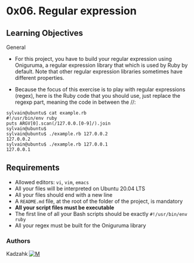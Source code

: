 # 0x06. Regular expression

## Learning Objectives

General

- For this project, you have to build your regular expression using Oniguruma, a regular expression library that which is used by Ruby by default. Note that other regular expression libraries sometimes have different properties.

- Because the focus of this exercise is to play with regular expressions (regex), here is the Ruby code that you should use, just replace the regexp part, meaning the code in between the //:

```
sylvain@ubuntu$ cat example.rb
#!/usr/bin/env ruby
puts ARGV[0].scan(/127.0.0.[0-9]/).join
sylvain@ubuntu$
sylvain@ubuntu$ ./example.rb 127.0.0.2
127.0.0.2
sylvain@ubuntu$ ./example.rb 127.0.0.1
127.0.0.1
```

## Requirements
<ul>
<li>Allowed editors: <code>vi</code>, <code>vim</code>, <code>emacs</code></li>
<li>All your files will be interpreted on Ubuntu 20.04 LTS</li>
<li>All your files should end with a new line</li>
<li>A <code>README.md</code> file, at the root of the folder of the project, is mandatory</li>
<li><strong>All your script files must be executable</strong></li>
<li>The first line of all your Bash scripts should be exactly <code>#!/usr/bin/env ruby</code></li>
<li>All your regex must be built for the Oniguruma library</li>
</ul>

### Authors
Kadzahk [![M](https://upload.wikimedia.org/wikipedia/fr/thumb/c/c8/Twitter_Bird.svg/30px-Twitter_Bird.svg.png)](https://twitter.com/kadzahk)